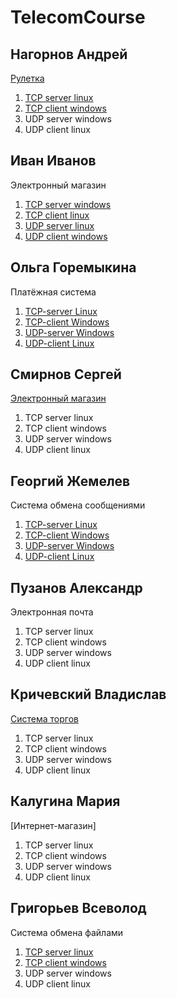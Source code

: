 # TelecomCourse

## Нагорнов Андрей
[Рулетка](https://github.com/defex04/MyTelecom)

1. [TCP server linux](https://github.com/defex04/MyTelecom/tree/master/TCP-Linux/Server)
2. [TCP client windows](https://github.com/defex04/MyTelecom/tree/master/TCP-Linux/Client)
3. UDP server windows
4. UDP client linux

## Иван Иванов
Электронный магазин

1. [TCP server windows](https://github.com/vilegzhanina/TelecomCourse)
2. [TCP client linux](https://github.com/vilegzhanina/TelecomCourse)
3. [UDP server linux](https://github.com/vilegzhanina/TelecomCourse)
4. [UDP client windows](https://github.com/vilegzhanina/TelecomCourse)

## Ольга Горемыкина
Платёжная система

1. [TCP-server Linux](https://github.com/lesscau/PaySystem_TCP-Server)
2. [TCP-client Windows](https://github.com/lesscau/PaySystem_TCP-Client)
3. [UDP-server Windows](https://github.com/lesscau/PaySystem_UDP-Server)
4. [UDP-client Linux](https://github.com/lesscau/PaySystem_UDP-Client)

## Смирнов Сергей
[Электронный магазин](https://github.com/Sergei-Smirnov-95/MyTelecom)

1. TCP server linux
2. TCP client windows
3. UDP server windows
4. UDP client linux

## Георгий Жемелев
Система обмена сообщениями

1. [TCP-server Linux](https://github.com/wndrws/chatTCP_linsrv)
2. [TCP-client Windows](https://github.com/wndrws/chatTCP_wincli)
3. [UDP-server Windows](https://github.com/wndrws/chatUDP_winsrv)
4. [UDP-client Linux](https://github.com/wndrws/chatUDP_lincli)

## Пузанов Александр
Электронная почта

1. TCP server linux
2. TCP client windows
3. UDP server windows
4. UDP client linux

## Кричевский Владислав 
[Система торгов](https://github.com/vkrich/MyTelecom)

1. TCP server linux
2. TCP client windows
3. UDP server windows
4. UDP client linux

## Калугина Мария
[Интернет-магазин]

1. TCP server linux
2. TCP client windows
3. UDP server windows
4. UDP client linux

## Григорьев Всеволод
Система обмена файлами

1. [TCP server linux](https://github.com/cheaterok/FileTransfer_LinuxServerTCP)
2. [TCP client windows](https://github.com/cheaterok/FileTransfer_WinClientTCP)
3. UDP server windows
4. UDP client linux
